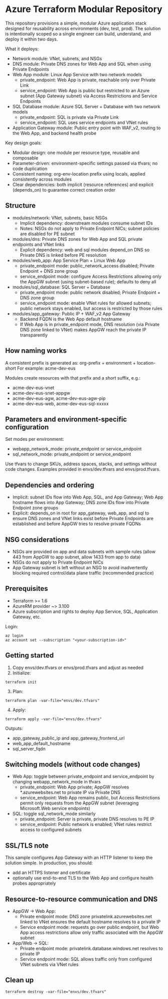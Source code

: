 # Azure Terraform Modular Repository

This repository provisions a simple, modular Azure application stack designed for reusability across environments (dev, test, prod). The solution is intentionally scoped so a single engineer can build, understand, and deploy it within two days.

What it deploys:
- Network module: VNet, subnets, and NSGs
- DNS module: Private DNS zones for Web App and SQL when using Private Endpoints
- Web App module: Linux App Service with two network models
  - private_endpoint: Web App is private, reachable only over Private Link
  - service_endpoint: Web App is public but restricted to an Azure subnet (App Gateway subnet) via Access Restrictions and Service Endpoints
- SQL Database module: Azure SQL Server + Database with two network models
  - private_endpoint: SQL is private via Private Link
  - service_endpoint: SQL uses service endpoints and VNet rules
- Application Gateway module: Public entry point with WAF_v2, routing to the Web App, and backend health probe

Key design goals:
- Modular design: one module per resource type, reusable and composable
- Parameter-driven: environment-specific settings passed via tfvars; no code duplication
- Consistent naming: org-env-location prefix using locals, applied consistently across modules
- Clear dependencies: both implicit (resource references) and explicit (depends_on) to guarantee correct creation order

## Structure

- modules/network: VNet, subnets, basic NSGs
  - Implicit dependency: downstream modules consume subnet IDs
  - Notes: NSGs do not apply to Private Endpoint NICs; subnet policies are disabled for PE subnet
- modules/dns: Private DNS zones for Web App and SQL private endpoints and VNet links
  - Explicit dependency: web and sql modules depend_on DNS so Private DNS is linked before PE resolution
- modules/web_app: App Service Plan + Linux Web App
  - private_endpoint mode: public_network_access disabled; Private Endpoint + DNS zone group
  - service_endpoint mode: configure Access Restrictions allowing only the AppGW subnet (using subnet-based rule); defaults to deny all
- modules/sql_database: SQL Server + Database
  - private_endpoint mode: public network disabled; Private Endpoint + DNS zone group
  - service_endpoint mode: enable VNet rules for allowed subnets; public network stays enabled, but access is restricted by those rules
- modules/app_gateway: Public IP + WAF_v2 App Gateway
  - Backend FQDN is the Web App default hostname
  - If Web App is in private_endpoint mode, DNS resolution (via Private DNS zone linked to VNet) makes AppGW reach the private IP transparently

## How naming works

A consistent prefix is generated as:
org-prefix + environment + location-short
For example: acme-dev-eus

Modules create resources with that prefix and a short suffix, e.g.:
- acme-dev-eus-vnet
- acme-dev-eus-snet-appgw
- acme-dev-eus-agw, acme-dev-eus-agw-pip
- acme-dev-eus-web, acme-dev-eus-sql-xxxxx

## Parameters and environment-specific configuration

Set modes per environment:
- webapp_network_mode: private_endpoint or service_endpoint
- sql_network_mode: private_endpoint or service_endpoint

Use tfvars to change SKUs, address spaces, stacks, and settings without code changes. Examples provided in envs/dev.tfvars and envs/prod.tfvars.

## Dependencies and ordering

- Implicit: subnet IDs flow into Web App, SQL, and App Gateway; Web App hostname flows into App Gateway; DNS zone IDs flow into Private Endpoint zone groups
- Explicit: depends_on in root for app_gateway, web_app, and sql to ensure DNS zones and VNet links exist before Private Endpoints are established and before AppGW tries to resolve private FQDNs

## NSG considerations

- NSGs are provided on app and data subnets with sample rules (allow 443 from AppGW to app subnet, allow 1433 from app to data)
- NSGs do not apply to Private Endpoint NICs
- App Gateway subnet is left without an NSG to avoid inadvertently blocking required control/data plane traffic (recommended practice)

## Prerequisites

- Terraform >= 1.6
- AzureRM provider ~> 3.100
- Azure subscription and rights to deploy App Service, SQL, Application Gateway, etc.

Login:
```
az login
az account set --subscription "<your-subscription-id>"
```

## Getting started

1) Copy envs/dev.tfvars or envs/prod.tfvars and adjust as needed
2) Initialize:
```
terraform init
```
3) Plan:
```
terraform plan -var-file="envs/dev.tfvars"
```
4) Apply:
```
terraform apply -var-file="envs/dev.tfvars"
```

Outputs:
- app_gateway_public_ip and app_gateway_frontend_url
- web_app_default_hostname
- sql_server_fqdn

## Switching models (without code changes)

- Web App: toggle between private_endpoint and service_endpoint by changing webapp_network_mode in tfvars
  - private_endpoint: Web App private; AppGW resolves *.azurewebsites.net to private IP via Private DNS
  - service_endpoint: Web App remains public, but Access Restrictions permit only requests from the AppGW subnet (leveraging Microsoft.Web service endpoints)
- SQL: toggle sql_network_mode similarly
  - private_endpoint: Server is private, private DNS resolves to PE IP
  - service_endpoint: Public network is enabled; VNet rules restrict access to configured subnets

## SSL/TLS note

This sample configures App Gateway with an HTTP listener to keep the solution simple. In production, you should:
- add an HTTPS listener and certificate
- optionally use end-to-end TLS to the Web App and configure health probes appropriately

## Resource-to-resource communication and DNS

- AppGW -> Web App:
  - Private endpoint mode: DNS zone privatelink.azurewebsites.net linked to VNet ensures the default hostname resolves to a private IP
  - Service endpoint mode: requests go over public endpoint, but Web App access restrictions allow only traffic associated with the AppGW subnet
- App/Web -> SQL:
  - Private endpoint mode: privatelink.database.windows.net resolves to private IP
  - Service endpoint mode: SQL allows traffic only from configured VNet subnets via VNet rules

## Clean up

```
terraform destroy -var-file="envs/dev.tfvars"
```